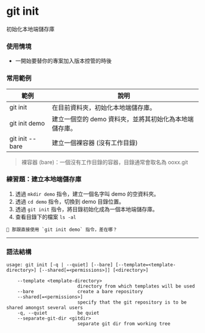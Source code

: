# git init

初始化本地端儲存庫

### 使用情境

* 一開始要替你的專案加入版本控管的時後

### 常用範例

| 範例             | 說明                                        |
|-----------------|---------------------------------------------|
| git init        | 在目前資料夾，初始化本地端儲存庫。                |
| git init demo   | 建立一個空的 demo 資料夾，並將其初始化為本地端儲存庫。  |
| git init --bare | 建立一個裸容器 (沒有工作目錄)                    |

> 裸容器 (bare)：一個沒有工作目錄的容器，目錄通常會取名為 ooxx.git

### 練習題：建立本地端儲存庫

1. 透過 `mkdir demo` 指令，建立一個名字叫 demo 的空資料夾。
1. 透過 `cd demo` 指令，切換到 demo 目錄位置。
1. 透過 `git init` 指令，將目錄初始化成為一個本地端儲存庫。
1. 查看目錄下的檔案 `ls -al`

```
🤔 那跟直接使用 `git init demo` 指令，差在哪？
```

---

### 語法結構

```
usage: git init [-q | --quiet] [--bare] [--template=<template-directory>] [--shared[=<permissions>]] [<directory>]

    --template <template-directory>
                          directory from which templates will be used
    --bare                create a bare repository
    --shared[=<permissions>]
                          specify that the git repository is to be shared amongst several users
    -q, --quiet           be quiet
    --separate-git-dir <gitdir>
                          separate git dir from working tree
```